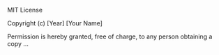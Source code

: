 MIT License

Copyright (c) [Year] [Your Name]

Permission is hereby granted, free of charge, to any person obtaining a copy
...
